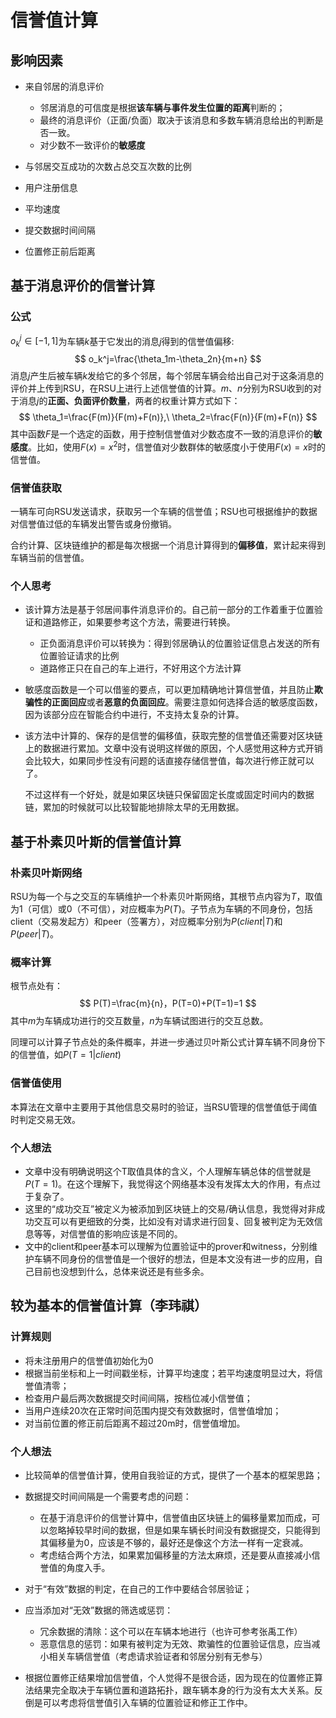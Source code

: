 # 信誉值计算

## 影响因素

- 来自邻居的消息评价
  - 邻居消息的可信度是根据**该车辆与事件发生位置的距离**判断的；
  - 最终的消息评价（正面/负面）取决于该消息和多数车辆消息给出的判断是否一致。
  - 对少数不一致评价的**敏感度**

- 与邻居交互成功的次数占总交互次数的比例
- 用户注册信息
- 平均速度
- 提交数据时间间隔
- 位置修正前后距离



## 基于消息评价的信誉计算

### 公式

$o_k^j\in[-1,1]$为车辆$k$基于它发出的消息$j$得到的信誉值偏移:
$$
o_k^j=\frac{\theta_1m-\theta_2n}{m+n}
$$
消息$j$产生后被车辆$k$发给它的多个邻居，每个邻居车辆会给出自己对于这条消息的评价并上传到RSU，在RSU上进行上述信誉值的计算。$m$、$n$分别为RSU收到的对于消息$j$的**正面、负面评价数量**，两者的权重计算方式如下：
$$
\theta_1=\frac{F(m)}{F(m)+F(n)},\ \theta_2=\frac{F(n)}{F(m)+F(n)}
$$
其中函数$F$是一个选定的函数，用于控制信誉值对少数态度不一致的消息评价的**敏感度**。比如，使用$F(x)=x^2$时，信誉值对少数群体的敏感度小于使用$F(x)=x$时的信誉值。

### 信誉值获取

一辆车可向RSU发送请求，获取另一个车辆的信誉值；RSU也可根据维护的数据对信誉值过低的车辆发出警告或身份撤销。

合约计算、区块链维护的都是每次根据一个消息计算得到的**偏移值**，累计起来得到车辆当前的信誉值。

### 个人思考

- 该计算方法是基于邻居间事件消息评价的。自己前一部分的工作着重于位置验证和道路修正，如果要参考这个方法，需要进行转换。
  - 正负面消息评价可以转换为：得到邻居确认的位置验证信息占发送的所有位置验证请求的比例
  - 道路修正只在自己的车上进行，不好用这个方法计算
- 敏感度函数是一个可以借鉴的要点，可以更加精确地计算信誉值，并且防止**欺骗性的正面回应**或者**恶意的负面回应**。需要注意如何选择合适的敏感度函数，因为该部分应在智能合约中进行，不支持太复杂的计算。

- 该方法中计算的、保存的是信誉的偏移值，获取完整的信誉值还需要对区块链上的数据进行累加。文章中没有说明这样做的原因，个人感觉用这种方式开销会比较大，如果同步性没有问题的话直接存储信誉值，每次进行修正就可以了。

  不过这样有一个好处，就是如果区块链只保留固定长度或固定时间内的数据链，累加的时候就可以比较智能地排除太早的无用数据。



## 基于朴素贝叶斯的信誉值计算

### 朴素贝叶斯网络

RSU为每一个与之交互的车辆维护一个朴素贝叶斯网络，其根节点内容为$T$，取值为1（可信）或0（不可信），对应概率为$P(T)$。子节点为车辆的不同身份，包括client（交易发起方）和peer（签署方），对应概率分别为$P(client|T)$和$P(peer|T)$。

### 概率计算

根节点处有：
$$
P(T)=\frac{m}{n}，P(T=0)+P(T=1)=1
$$
其中$m$为车辆成功进行的交互数量，$n$为车辆试图进行的交互总数。

同理可以计算子节点处的条件概率，并进一步通过贝叶斯公式计算车辆不同身份下的信誉值，如$P(T=1|client)$

### 信誉值使用

本算法在文章中主要用于其他信息交易时的验证，当RSU管理的信誉值低于阈值时判定交易无效。

### 个人想法

- 文章中没有明确说明这个T取值具体的含义，个人理解车辆总体的信誉就是$P(T=1)$。在这个理解下，我觉得这个网络基本没有发挥太大的作用，有点过于复杂了。
- 这里的“成功交互”被定义为被添加到区块链上的交易/确认信息，我觉得对非成功交互可以有更细致的分类，比如没有对请求进行回复、回复被判定为无效信息等等，对信誉值的影响应该是不同的。
- 文中的client和peer基本可以理解为位置验证中的prover和witness，分别维护车辆不同身份的信誉值是一个很好的想法，但是本文没有进一步的应用，自己目前也没想到什么，总体来说还是有些多余。



## 较为基本的信誉值计算（李玮祺）

### 计算规则

- 将未注册用户的信誉值初始化为0
- 根据当前坐标和上一时间戳坐标，计算平均速度；若平均速度明显过大，将信誉值清零；
- 检查用户最后两次数据提交时间间隔，按档位减小信誉值；
- 当用户连续20次在正常时间范围内提交有效数据时，信誉值增加；
- 对当前位置的修正前后距离不超过20m时，信誉值增加。

### 个人想法

- 比较简单的信誉值计算，使用自我验证的方式，提供了一个基本的框架思路；
- 数据提交时间间隔是一个需要考虑的问题：
  - 在基于消息评价的信誉计算中，信誉值由区块链上的偏移量累加而成，可以忽略掉较早时间的数据，但是如果车辆长时间没有数据提交，只能得到其偏移量为0，应该是不够的，最好还是像这个方法一样有一定衰减。
  - 考虑结合两个方法，如果累加偏移量的方法太麻烦，还是要从直接减小信誉值的角度入手。
- 对于“有效”数据的判定，在自己的工作中要结合邻居验证；
- 应当添加对“无效”数据的筛选或惩罚：
  - 冗余数据的清除：这个可以在车辆本地进行（也许可参考张禹工作）
  - 恶意信息的惩罚：如果有被判定为无效、欺骗性的位置验证信息，应当减小相关车辆信誉值（考虑请求验证者和邻居分别有无参与）

- 根据位置修正结果增加信誉值，个人觉得不是很合适，因为现在的位置修正算法结果完全取决于车辆位置和道路拓扑，跟车辆本身的行为没有太大关系。反倒是可以考虑将信誉值引入车辆的位置验证和修正工作中。